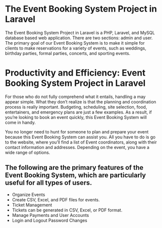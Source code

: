 # The Event Booking System Project in Laravel

The Event Booking System Project in Laravel is a PHP, Laravel, and MySQL database based web application. There are two sections: admin and user. The primary goal of our Event Booking System is to make it simple for clients to make reservations for a variety of events, such as weddings, birthday parties, formal parties, concerts, and sporting events.

# Productivity and Efficiency: Event Booking System Project in Laravel

For those who do not fully comprehend what it entails, handling a may appear simple. What they don’t realize is that the planning and coordination process is really important. Budgeting, scheduling, site selection, food, entertainers, and emergency plans are just a few examples. As a result, if you’re looking to book an event quickly, this Event Booking System will come in handy.

You no longer need to hunt for someone to plan and prepare your event because this Event Booking System can assist you. All you have to do is go to the website, where you’ll find a list of Event coordinators, along with their contact information and addresses. Depending on the event, you have a wide range of options.

## The following are the primary features of the Event Booking System, which are particularly useful for all types of users.
* Organize Events
* Create CSV, Excel, and PDF files for events.
* Ticket Management
* Tickets can be generated in CSV, Excel, or PDF format.
* Manage Payments and User Accounts
* Login and Logout Password Changes
